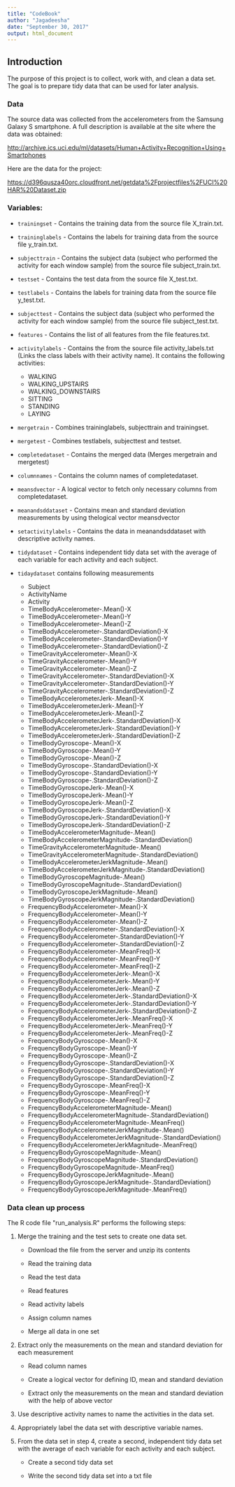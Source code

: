 ```yaml
---
title: "CodeBook"
author: "Jagadeesha"
date: "September 30, 2017"
output: html_document
---
```



## Introduction
The purpose of this project is to collect, work with, and clean a data set. The goal is to prepare tidy data that can be used for later analysis.

### Data

The source data was collected from the accelerometers from the Samsung Galaxy S smartphone. A full description is available at the site where the data was obtained:

http://archive.ics.uci.edu/ml/datasets/Human+Activity+Recognition+Using+Smartphones

Here are the data for the project:

https://d396qusza40orc.cloudfront.net/getdata%2Fprojectfiles%2FUCI%20HAR%20Dataset.zip


### Variables:
* ```trainingset``` - Contains the training data from the source file X_train.txt.
* ```traininglabels``` - Contains the labels for training data from the source file y_train.txt.
* ```subjecttrain``` - Contains the subject data (subject who performed the activity for each window sample) from the source file subject_train.txt.

* ```testset``` - Contains the test data from the source file X_test.txt.
* ```testlabels``` - Contains the labels for training data from the source file y_test.txt.
* ```subjecttest``` - Contains the subject data (subject who performed the activity for each window sample) from the source file subject_test.txt.

* ```features``` - Contains the list of all features from the file features.txt.
* ```activitylabels``` - Contains the  from the source file activity_labels.txt (Links the class labels with their activity name). It contains the following activities:
    * WALKING
    * WALKING_UPSTAIRS
    * WALKING_DOWNSTAIRS
    * SITTING
    * STANDING
    * LAYING
* ```mergetrain``` - Combines traininglabels, subjecttrain and trainingset.
* ```mergetest``` - Combines testlabels, subjecttest and testset.
* ```completedataset``` - Contains the merged data (Merges mergetrain and mergetest)
* ```columnnames``` - Contains the column names of completedataset.
* ```meansdvector``` - A logical vector to fetch only necessary columns from completedataset.
* ```meanandsddataset``` - Contains mean and standard deviation measurements by using thelogical vector meansdvector
* ```setactivitylabels``` - Contains the data in meanandsddataset with descriptive activity names.
* ```tidydataset``` - Contains independent tidy data set with the average of each variable for each activity and each subject.
* ```tidaydataset``` contains following measurements
    * Subject
    * ActivityName
    * Activity
    * TimeBodyAccelerometer-.Mean()-X
    * TimeBodyAccelerometer-.Mean()-Y
    * TimeBodyAccelerometer-.Mean()-Z
    * TimeBodyAccelerometer-.StandardDeviation()-X
    * TimeBodyAccelerometer-.StandardDeviation()-Y
    * TimeBodyAccelerometer-.StandardDeviation()-Z
    * TimeGravityAccelerometer-.Mean()-X
    * TimeGravityAccelerometer-.Mean()-Y
    * TimeGravityAccelerometer-.Mean()-Z
    * TimeGravityAccelerometer-.StandardDeviation()-X
    * TimeGravityAccelerometer-.StandardDeviation()-Y
    * TimeGravityAccelerometer-.StandardDeviation()-Z
    * TimeBodyAccelerometerJerk-.Mean()-X
    * TimeBodyAccelerometerJerk-.Mean()-Y
    * TimeBodyAccelerometerJerk-.Mean()-Z
    * TimeBodyAccelerometerJerk-.StandardDeviation()-X
    * TimeBodyAccelerometerJerk-.StandardDeviation()-Y
    * TimeBodyAccelerometerJerk-.StandardDeviation()-Z
    * TimeBodyGyroscope-.Mean()-X
    * TimeBodyGyroscope-.Mean()-Y
    * TimeBodyGyroscope-.Mean()-Z
    * TimeBodyGyroscope-.StandardDeviation()-X
    * TimeBodyGyroscope-.StandardDeviation()-Y
    * TimeBodyGyroscope-.StandardDeviation()-Z
    * TimeBodyGyroscopeJerk-.Mean()-X
    * TimeBodyGyroscopeJerk-.Mean()-Y
    * TimeBodyGyroscopeJerk-.Mean()-Z
    * TimeBodyGyroscopeJerk-.StandardDeviation()-X
    * TimeBodyGyroscopeJerk-.StandardDeviation()-Y
    * TimeBodyGyroscopeJerk-.StandardDeviation()-Z
    * TimeBodyAccelerometerMagnitude-.Mean()
    * TimeBodyAccelerometerMagnitude-.StandardDeviation()
    * TimeGravityAccelerometerMagnitude-.Mean()
    * TimeGravityAccelerometerMagnitude-.StandardDeviation()
    * TimeBodyAccelerometerJerkMagnitude-.Mean()
    * TimeBodyAccelerometerJerkMagnitude-.StandardDeviation()
    * TimeBodyGyroscopeMagnitude-.Mean()
    * TimeBodyGyroscopeMagnitude-.StandardDeviation()
    * TimeBodyGyroscopeJerkMagnitude-.Mean()
    * TimeBodyGyroscopeJerkMagnitude-.StandardDeviation()
    * FrequencyBodyAccelerometer-.Mean()-X
    * FrequencyBodyAccelerometer-.Mean()-Y
    * FrequencyBodyAccelerometer-.Mean()-Z
    * FrequencyBodyAccelerometer-.StandardDeviation()-X
    * FrequencyBodyAccelerometer-.StandardDeviation()-Y
    * FrequencyBodyAccelerometer-.StandardDeviation()-Z
    * FrequencyBodyAccelerometer-.MeanFreq()-X
    * FrequencyBodyAccelerometer-.MeanFreq()-Y
    * FrequencyBodyAccelerometer-.MeanFreq()-Z
    * FrequencyBodyAccelerometerJerk-.Mean()-X
    * FrequencyBodyAccelerometerJerk-.Mean()-Y
    * FrequencyBodyAccelerometerJerk-.Mean()-Z
    * FrequencyBodyAccelerometerJerk-.StandardDeviation()-X
    * FrequencyBodyAccelerometerJerk-.StandardDeviation()-Y
    * FrequencyBodyAccelerometerJerk-.StandardDeviation()-Z
    * FrequencyBodyAccelerometerJerk-.MeanFreq()-X
    * FrequencyBodyAccelerometerJerk-.MeanFreq()-Y
    * FrequencyBodyAccelerometerJerk-.MeanFreq()-Z
    * FrequencyBodyGyroscope-.Mean()-X
    * FrequencyBodyGyroscope-.Mean()-Y
    * FrequencyBodyGyroscope-.Mean()-Z
    * FrequencyBodyGyroscope-.StandardDeviation()-X
    * FrequencyBodyGyroscope-.StandardDeviation()-Y
    * FrequencyBodyGyroscope-.StandardDeviation()-Z
    * FrequencyBodyGyroscope-.MeanFreq()-X
    * FrequencyBodyGyroscope-.MeanFreq()-Y
    * FrequencyBodyGyroscope-.MeanFreq()-Z
    * FrequencyBodyAccelerometerMagnitude-.Mean()
    * FrequencyBodyAccelerometerMagnitude-.StandardDeviation()
    * FrequencyBodyAccelerometerMagnitude-.MeanFreq()
    * FrequencyBodyAccelerometerJerkMagnitude-.Mean()
    * FrequencyBodyAccelerometerJerkMagnitude-.StandardDeviation()
    * FrequencyBodyAccelerometerJerkMagnitude-.MeanFreq()
    * FrequencyBodyGyroscopeMagnitude-.Mean()
    * FrequencyBodyGyroscopeMagnitude-.StandardDeviation()
    * FrequencyBodyGyroscopeMagnitude-.MeanFreq()
    * FrequencyBodyGyroscopeJerkMagnitude-.Mean()
    * FrequencyBodyGyroscopeJerkMagnitude-.StandardDeviation()
    * FrequencyBodyGyroscopeJerkMagnitude-.MeanFreq()


### Data clean up process

The R code file "run_analysis.R" performs the following steps:

1. Merge the training and the test sets to create one data set.

    * Download the file from the server and unzip its contents
 
    * Read the training data
    
    * Read the test data
    
    * Read features
    
    * Read activity labels
    
    * Assign column names
 
    * Merge all data in one set
 
2. Extract only the measurements on the mean and standard deviation for each measurement

    * Read column names
 
    * Create a logical vector for defining ID, mean and standard deviation
 
    * Extract only the measurements on the mean and standard deviation with the help of above vector
 
3. Use descriptive activity names to name the activities in the data set.

4. Appropriately label the data set with descriptive variable names.

5. From the data set in step 4, create a second, independent tidy data set with the average of each variable for each activity and each subject.

    * Create a second tidy data set
 
    * Write the second tidy data set into a txt file

